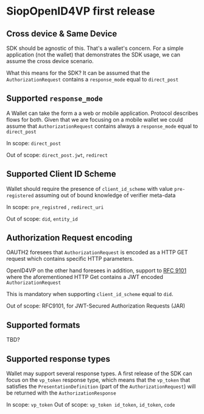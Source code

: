 # SiopOpenID4VP first release

## Cross device & Same Device

SDK should be agnostic of this. That's a wallet's concern.
For a simple application (not the wallet) that demonstrates the SDK usage,
we can assume the cross device scenario.

What this means for the SDK?
It can be assumed that the `AuthorizationRequest` contains a `response_mode`
equal to `direct_post`

## Supported `response_mode`

A Wallet can take the form a a web or mobile application.
Protocol describes flows for both. Given that we are focusing on a mobile wallet we could
assume that `AuthorizationRequest` contains always a `response_mode` equal to `direct_post`

In scope: `direct_post`

Out of scope: `direct_post.jwt`, `redirect`

## Supported Client ID Scheme

Wallet should require the presence of `client_id_scheme` with value
`pre-registered` assuming out of bound knowledge of verifier meta-data

In scope: `pre_registred` , `redirect_uri`

Out of scope: `did`, `entity_id`

## Authorization Request encoding

OAUTH2 foresees that `AuthorizationRequest` is encoded as a HTTP GET
request which contains specific HTTP parameters.

OpenID4VP on the other hand foresees in addition, support to
[RFC 9101](https://www.rfc-editor.org/rfc/rfc9101.html#request_object) where
the aforementioned HTTP Get contains a JWT encoded `AuthorizationRequest`

This is mandatory when supporting `client_id_scheme` equal to `did`.

Out of scope: RFC9101, for JWT-Secured Authorization Requests (JAR)

## Supported formats

TBD?

## Supported response types

Wallet may support several response types. A first release of the SDK
can focus on the `vp_token` response type, which means that the `vp_token`
that satisfies the `PresentationDefinition` (part of the `AuthorizationRequest`)
will be returned with the `AuthorizationResponse`

In scope: `vp_token`
Out of scope: `vp_token id_token`, `id_token`, `code`
